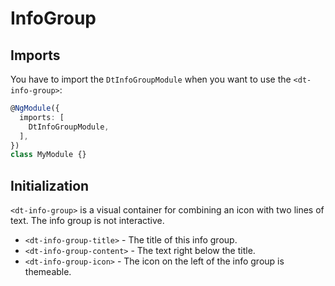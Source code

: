 # InfoGroup

<docs-source-example example="DefaultInfoGroupExampleComponent"></docs-source-example>

## Imports

You have to import the `DtInfoGroupModule` when you want to use the `<dt-info-group>`:

```typescript
@NgModule({
  imports: [
    DtInfoGroupModule,
  ],
})
class MyModule {}
```

## Initialization

`<dt-info-group>` is a visual container for combining an icon with two lines of text. The info group is not interactive.

* `<dt-info-group-title>` - The title of this info group.
* `<dt-info-group-content>` - The text right below the title.
* `<dt-info-group-icon>` - The icon on the left of the info group is themeable.

